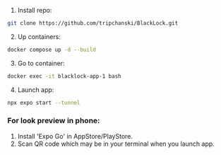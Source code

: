 1. Install repo:
```sh
git clone https://github.com/tripchanski/BlackLock.git
```
2. Up containers:
```sh
docker compose up -d --build
```
3. Go to container:
```sh
docker exec -it blacklock-app-1 bash
```
4. Launch app:
```sh
npx expo start --tunnel
```

### For look preview in phone:

1. Install 'Expo Go' in AppStore/PlayStore.
2. Scan QR code which may be in your terminal when you launch app.
